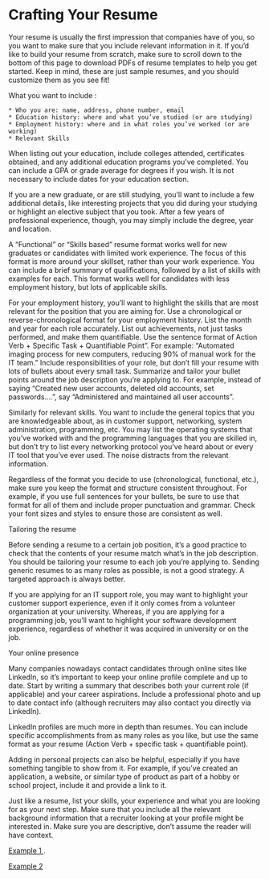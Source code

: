 <h1> Crafting Your Resume </h1>

Your resume is usually the first impression that companies have of you, so you want to make sure that you include relevant information in it. If you’d like to build your resume from scratch, make sure to scroll down to the bottom of this page to download PDFs of resume templates to help you get started. Keep in mind, these are just sample resumes, and you should customize them as you see fit!

What you want to include :

    * Who you are: name, address, phone number, email
    * Education history: where and what you’ve studied (or are studying)
    * Employment history: where and in what roles you’ve worked (or are working)
    * Relevant Skills

When listing out your education, include colleges attended, certificates obtained, and any additional education programs you’ve completed. You can include a GPA or grade average for degrees if you wish. It is not necessary to include dates for your education section.

If you are a new graduate, or are still studying, you’ll want to include a few additional details, like interesting projects that you did during your studying or highlight an elective subject that you took.  After a few years of professional experience, though, you may simply include the degree, year and location.

A “Functional” or “Skills based” resume format works well for new graduates or candidates with limited work experience. The focus of this format is more around your skillset, rather than your work experience. You can include a brief summary of qualifications, followed by a list of skills with examples for each. This format works well for candidates with less employment history, but lots of applicable skills.

For your employment history, you’ll want to highlight the skills that are most relevant for the position that you are aiming for. Use a chronological or reverse-chronological format for your employment history. List the month and year for each role accurately. List out achievements, not just tasks performed, and make them quantifiable. Use the sentence format of Action Verb + Specific Task + Quantifiable Point”. For example: “Automated imaging process for new computers, reducing 90% of manual work for the IT team.” Include responsibilities of your role, but don’t fill your resume with lots of bullets about every small task. Summarize and tailor your bullet points around the job description you’re applying to. For example, instead of saying “Created new user accounts, deleted old accounts, set passwords….”, say “Administered and maintained all user accounts”. 

Similarly for relevant skills.  You want to include the general topics that you are knowledgeable about, as in customer support, networking, system administration, programming, etc. You may list the operating systems that you’ve worked with and the programming languages that you are skilled in, but don’t try to list every networking protocol you’ve heard about or every IT tool that you’ve ever used.  The noise distracts from the relevant information.

Regardless of the format you decide to use (chronological, functional, etc.), make sure you keep the format and structure consistent throughout. For example, if you use full sentences for your bullets, be sure to use that format for all of them and include proper punctuation and grammar. Check your font sizes and styles to ensure those are consistent as well.  

Tailoring the resume

Before sending a resume to a certain job position, it’s a good practice to check that the contents of your resume match what’s in the job description. You should be tailoring your resume to each job you’re applying to. Sending generic resumes to as many roles as possible, is not a good strategy. A targeted approach is always better.

If you are applying for an IT support role, you may want to highlight your customer support experience, even if it only comes from a volunteer organization at your university.  Whereas, if you are applying for a programming job, you’ll want to highlight your software development experience, regardless of whether it was acquired in university or on the job.

Your online presence

Many companies nowadays contact candidates through online sites like LinkedIn, so it’s important to keep your online profile complete and up to date.  Start by writing a summary that describes both your current role (if applicable) and your career aspirations. Include a professional photo and up to date contact info (although recruiters may also contact you directly via LinkedIn).

LinkedIn profiles are much more in depth than resumes. You can include specific accomplishments from as many roles as you like, but use the same format as your resume (Action Verb + specific task + quantifiable point). 

Adding in personal projects can also be helpful, especially if you have something tangible to show from it. For example, if you’ve created an application, a website, or similar type of product as part of a hobby or school project, include it and provide a link to it.

Just like a resume, list your skills, your experience and what you are looking for as your next step. Make sure that you include all the relevant background information that a recruiter looking at your profile might be interested in. Make sure you are descriptive, don’t assume the reader will have context.

[Example 1 ]( https://d3c33hcgiwev3.cloudfront.net/Wq_49IADQrKv-PSAAyKySg_5b6029aa3cd94c36b6be61f775f78477_Resume-Example-1_Google-IT-Support.pdf?Expires=1592524800&Signature=Frqrzibb9fs-ST6OETKVBoPzlvtGkv-3-v3n4s-i6Ycz2qR6nZr8bXJEIAEXBhr6C~veE1g1llfMXVWCJ93e8B3-omfHYiPySmLXBqupQAo6XB9swkQoortmURe4PKkZ3E3NeYibEYjKWw49Oi63L0duL8WssvqteNaxMYYPMko_&Key-Pair-Id=APKAJLTNE6QMUY6HBC5A "Title").

[Example 2](https://d3c33hcgiwev3.cloudfront.net/QkoWidoNQ2aKFonaDcNmyA_834dd92a40464a87a5c52c14a0944334_Resume-Example-2_Google-IT-Support.pdf?Expires=1592524800&Signature=hzQhAkh4WGQLoodnT~KSd9-SmRcxC8AJgEZ9KXq0L-CE2KWkUb1pXoTpdPyQLbq0gtoUnLERqKoe4u4Qslo3alSjD1-Zr8GsopLfxmuDrfA8nfVCoRgDHHhEhaIDCPgBX3y8cIbFMGKtpKCXN-P4OOhfxrt3Wli0rjaLe2DeSvk_&Key-Pair-Id=APKAJLTNE6QMUY6HBC5A "Title")
